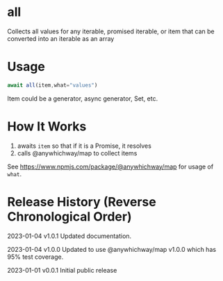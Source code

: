 # all
Collects all values for any iterable, promised iterable, or item that can be converted into an iterable as an array

# Usage

```javascript
await all(item,what="values")
```
Item could be a generator, async generator, Set, etc.

# How It Works

1. awaits `item` so that if it is a Promise, it resolves
2. calls @anywhichway/map to collect items

See https://www.npmjs.com/package/@anywhichway/map for usage of `what`.

# Release History (Reverse Chronological Order)

2023-01-04 v1.0.1 Updated documentation.

2023-01-04 v1.0.0 Updated to use @anywhichway/map v1.0.0 which has 95% test coverage.

2023-01-01 v0.0.1 Initial public release
  
